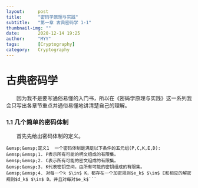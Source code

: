 ```yaml
---
layout:     post
title:      "密码学原理与实践"
subtitle:   "第一章 古典密码学 1-1"
thumbnail-img: ""
date:       2020-12-14 19:25
author:     "MYY"
tags: 		[Cryptography]
category:   Cryptography
---
```

# 古典密码学  

&emsp;&emsp;因为我不是要写通俗易懂的入门书，所以在《密码学原理与实践》这一系列我会只写出各章节重点并通俗易懂地讲清楚自己的理解。

### 1.1 几个简单的密码体制  
  
&emsp;&emsp;首先先给出密码体制的定义。
```
&emsp;&emsp;定义1  一个密码体制是满足以下条件的五元组(P,C,K,E,D):   
&emsp;&emsp;1. P表示所有可能的明文组成的有限集。   
&emsp;&emsp;2. C表示所有可能的密文组成的有限集。   
&emsp;&emsp;3. K代表密钥空间，由所有可能的密钥组成的有限集。   
&emsp;&emsp;4. 对每一个k $\in$ K，都存在一个加密规则$e_k$ $\in$ E和相应的解密规则$d_k$ $\in$ D。并且对每对$e_k$```



